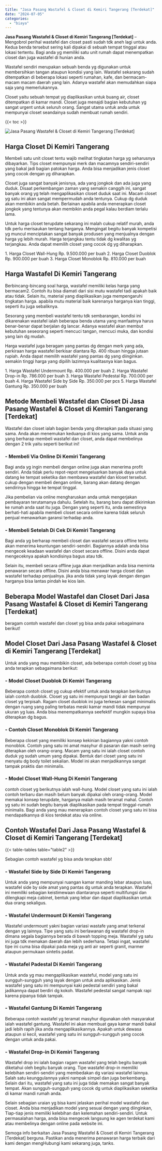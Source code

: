 ```yaml
---
title: "Jasa Pasang Wastafel & Closet di Kemiri Tangerang [Terdekat]"
date: "2024-07-05"
categories: 
  - "biaya"
---
```


**Jasa Pasang Wastafel & Closet di Kemiri Tangerang \[Terdekat\]** – Mengobrol perihal wastafel dan closet pasti sudah tdk aneh lagi untuk anda. Kedua benda tersebut sering kali dipakai di sebuah tempat tinggal atau lokasi tertentu. Bagi anda yg memiliki satu unit rumah dapat menempatkan closet dan juga wastafel di hunian anda.

Wastafel sendiri merupakan sebuah benda yg digunakan untuk membersihkan tangan ataupun kondisi yang lain. Wastafel sekarang sudah ditempatkan di beberapa lokasi seperti rumahan, kafe, dan bermacam-macam macam daerah yang lain. Adanya wastafel akan memudahkan siapa saja yang memerlukannya.

Closet yaitu sebuah tempat yg diaplikasikan untuk buang air, closet ditempatkan di kamar mandi. Closet juga menajdi bagian kebutuhan yg sangat urgent untuk seluruh orang. Sangat utama untuk anda untuk mempunyai closet seandainya sudah membuat rumah sendiri.

{{< toc >}}

![Jasa Pasang Wastafel & Closet di Kemiri Tangerang [Terdekat]](/images/wastafel-closet-murah02.png)

## Harga Closet Di Kemiri Tangerang

Membeli satu unit closet tentu wajib melihat tingkatan harga yg seharusnya dibayarkan. Tips closet mempunyai merk dan macamnya sendiri-sendiri yang bakal jadi bagian patokan harga. Anda bisa menjadikan jenis closet yang cocok dengan yg diharapkan.

Closet juga sangat banyak jenisnya, ada yang jongkok dan ada juga yang duduk. Disaat perkembangan zaman yang semakin canggih ini, sangat banyak orang yg telah mengaplikasikan closet duduk saat ini. Macam closet yg satu ini akan sangat mempermudah anda tentunya. Cukup dg duduk akan membikin anda betah. Berlainan apabila anda menerapkan closet jongkok yang tentunya akan membikin anda pegal kalau berdiam terlalu lama.

Untuk harga closet terupdate sekarang ini malah cukup relatif murah, anda tdk perlu merisaukan tentang harganya. Mengingat begitu banyak kompetisi yg muncul menciptakan sangat banyak produsen yang menjualnya dengan harga yg lebih murah. Harga terjangkau tentu tidak dg kwalitas yg terjangkau. Anda dapat memilih closet yang cocok dg yg diharapkan.

1\. Harga Closet Wall-Hung Rp. 9.500.000 per buah 2. Harga Closet Duoblok Rp. 900.000 per buah 3. Harga Closet Monoblok Rp. 810.000 per buah

## Harga Wastafel Di Kemiri Tangerang

Berbincang-bincang soal harga, wastafel memiliki kelas harga yang bermacam2. Contoh itu bisa diamati dari sisi mutu wastafel tadi apakah baik atau tidak. Selain itu, material yang diaplikasikan juga mempengaruhi tingkatan harga. apabila mutu material baik karenanya harganya kian tinggi, seperti itu juga sebaliknya.

Sesorang yang membeli wastafel tentu tdk sembarangan, kondisi ini dikarenakan wastafel ialah beberapa benda utama yang manfaatnya harus benar-benar dapat berjalan dg lancar. Adanya wastafel akan membut kebutuhan seseorang seperti mencuci tangan, mencuci muka, dan kondisi yang lain dg mudah.

Harga wastafel juga beragam yang pantas dg dengan merk yang ada, perkiraan harga wastafel berkisar diantara Rp. 400 ribuan hingga jutaan rupiah. Anda dapat memilih wastafel yang pantas dg yang diinginkan. semakin tinggi harga yang dipilih lazimnya kualitasnya kian bagus.

1\. Harga Wastafel Undermount Rp. 400.000 per buah 2. Harga Wastafel Drop-in Rp. 786.000 per buah 3. Harga Wastafel Pedestal Rp. 700.000 per buah 4. Harga Wastafel Side by Side Rp. 350.000 per pcs 5. Harga Wastafel Gantung Rp. 350.000 per buah

## Metode Membeli Wastafel dan Closet Di Jasa Pasang Wastafel & Closet di Kemiri Tangerang \[Terdekat\]

Wastafel dan closet ialah bagian benda yang diterapkan pada situasi yang sama. Anda akan menemukan keduanya di kios yang sama. Untuk anda yang berharap membeli wastafel dan closet, anda dapat membelinya dengan 2 trik yaitu seperti berikut ini!

### \- Membeli Via Online Di Kemiri Tangerang

Bagi anda yg ingin membeli dengan online juga akan menerima profit sendiri. Anda tidak perlu repot-repot mengeluarkan banyak daya untuk datang ke tempat seketika dan membawa wastafel dan kloset tersebut. cukup dengan membeli dengan online, barang akan datang dengan sendirinya hingga ke tempat tinggal.

Jika pembelian via online mengharuskan anda untuk mengerjakan pembayaran terutamanya dahulu. Setelah itu, barang baru dapat dikirimkan ke rumah anda saat itu juga. Dengan yang seperti itu, anda semestinya berhati-hati apabila membeli closet secara online karena tidak seluruh penjual menawarkan garansi terhadap anda.

### \- Membeli Setelah Di Cek Di Kemiri Tangerang

Bagi anda yg berharap membeli closet dan wastafel secara offline tentu akan menerima keuntungan sendiri-sendiri. Bagiannya adalah anda bisa mengecek keadaan wastafel dan closet secara offline. Disini anda dapat mengeceknya apakah kondisinya bagus atau tdk.

Selain itu, membeli secara offline juga akan menjadikan anda bisa meminta penawaran secara offline. Disini anda bisa menawar harga closet dan wastafel terhadap penjualnya. jika anda tidak yang layak dengan dengan harganya bisa lantas pindah ke kios lain.

## Beberapa Model Wastafel dan Closet Dari Jasa Pasang Wastafel & Closet di Kemiri Tangerang \[Terdekat\]

beragam contoh wastafel dan closet yg bisa anda pakai sebagaimana berikut!

## Model Closet Dari Jasa Pasang Wastafel & Closet di Kemiri Tangerang \[Terdekat\]

Untuk anda yang mau membikin closet, ada beberapa contoh closet yg bisa anda terapkan sebagaimana berikut:

### \- Model Closet Duoblok Di Kemiri Tangerang

Beberapa contoh closet yg cukup efektif untuk anda terapkan berikutnya ialah contoh duoblok. Closet yg satu ini mempunyai tangki air dan badan closet yg terpisah. Ragam closet duoblok ini juga terkesan sangat minimalis dengan ruang yang paling terbatas meski kamar mandi tidak mempunyai ukuran yg luas. Anda bisa menempatkannya seefektif mungkin supaya bisa diterapkan dg bagus.

### \- Contoh Closet Monoblok Di Kemiri Tangerang

Beberapa closet yang memiliki konsep kekinian bagiannya yakni contoh monoblok. Contoh yang satu ini amat masyhur di pasaran dan masih sering diterapkan oleh orang-orang. Macam yang satu ini ialah closet contoh duduk yg sudah umum yang dipakai. Bentuk dari closet yang satu ini menyatu dg body toilet sekalian. Model ini akan menjadikannya sangat tampak praktis dan minimalis.

### \- Model Closet Wall-Hung Di Kemiri Tangerang

contoh closet yg berikutnya ialah wall-hung. Model closet yang satu ini ialah contoh terbaru dan masih belum banyak dipakai oleh orang-orang. Model memakai konsep terupdate, harganya malah masih teramat mahal. Contoh yg satu ini sudah begitu banyak diaplikasikan pada tempat tinggal-rumah minimalis. Bagi anda yang mau menerapkan contoh closet yang satu ini bisa mendapatkannya di kios terdekat atau via online.

## Contoh Wastafel Dari Jasa Pasang Wastafel & Closet di Kemiri Tangerang \[Terdekat\]

{{< table-tables table="table2" >}}

Sebagian contoh wastafel yg bisa anda terapkan sbb!

### \- Wastafel Side by Side Di Kemiri Tangerang

Untuk anda yang mempunyai ruangan kamar manding lebar ataupun luas, wastafel side by side amat yang pantas dg untuk anda terapkan. Wastafel ini memiliki sebagian keistimewaan diantaranya seperti multifungsi dan dilengkapi meja cabinet, bentuk yang lebar dan dapat diaplikasikan untuk dua orang sekaligus.

### \- Wastafel Undermount Di Kemiri Tangerang

Wastafel undermount yakni bagian variasi wastafe yang amat terkenal dengan yg lainnya. Tipe yang satu ini berlawanan dg wastafel drop-in dimana segala bagiannya berada di bawah topping meja. Wastafel yg satu ini juga tdk memakan daerah dan lebih sederhana. Tetapi ingat, wastafel tipe ini cuma bisa dipakai pada meja yg anti air seperti granit, marmer ataupun permukaan sintetis padat.

### \- Wastafel Padestal Di Kemiri Tangerang

Untuk anda yg mau mengaplikasikan wasteful, model yang satu ini sungguh-sungguh yang layak dengan untuk anda aplikasikan. Jenis wastafel yang satu ini mempunyai kaki pedestal sendiri yang bakal jadikannya dapat berdiri dg kokoh. Wastafel pedestal sangat nampak rapi karena pipanya tidak tampak.

### \- Wastafel Gantung Di Kemiri Tangerang

Beberapa contoh wastafel yg teramat masyhur digunakan oleh masyarakat ialah wastafel gantung. Wastafel ini akan membuat gaya kamar mandi bakal jadi lebih rapih jika anda mengaplikasikannya. Apakah untuk dewasa ataupun si kecil, wastafel yang satu ini sungguh-sungguh yang cocok dengan untuk anda pakai.

### \- Wastafel Drop-in Di Kemiri Tangerang

Wastafel drop ini ialah bagian ragam wastafel yang telah begitu banyak diketahui oleh begitu banyak orang. Tipe wastafel drop-in memiliki kelebihan sendiri-sendiri yang membedakan dg variasi wastafel lainnya. Salah satu keunggulannya yakni nampak simpel dan juga berkembang. Selain dari itu, wastafel yang satu ini juga tidak memakan sangat banyak tempat. Akan sungguh-sungguh yang cocok dg untuk diaplikasikan seketika di kamar mandi rumah anda.

Selain sebagian uraian yg bisa kami jelaskan perihal model wastafel dan closet. Anda bisa menjadikan model yang sesuai dengan yang diinginkan, Tiap-tiap jenis memiliki kelebihan dan kelemahan sendiri-sendiri. Untuk permasalahan harga, anda bisa mengecek langsung ke agen terdekat kami atau membelinya dengan online pada website ini.

Semoga info berkaitan Jasa Pasang Wastafel & Closet di Kemiri Tangerang \[Terdekat\] berguna. Pastikan anda menerima penawaran harga terbaik dari kami dengan mengHubungi kami sekarang juga, tanks.
